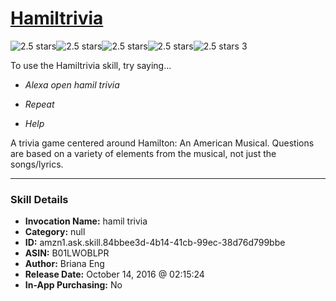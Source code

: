 # [Hamiltrivia](http://alexa.amazon.com/#skills/amzn1.ask.skill.84bbee3d-4b14-41cb-99ec-38d76d799bbe)
![2.5 stars](../../images/ic_star_black_18dp_1x.png)![2.5 stars](../../images/ic_star_black_18dp_1x.png)![2.5 stars](../../images/ic_star_half_black_18dp_1x.png)![2.5 stars](../../images/ic_star_border_black_18dp_1x.png)![2.5 stars](../../images/ic_star_border_black_18dp_1x.png) 3

To use the Hamiltrivia skill, try saying...

* *Alexa open hamil trivia*

* *Repeat*

* *Help*

A trivia game centered around Hamilton: An American Musical. Questions are based on a variety of elements from the musical, not just the songs/lyrics.

***

### Skill Details

* **Invocation Name:** hamil trivia
* **Category:** null
* **ID:** amzn1.ask.skill.84bbee3d-4b14-41cb-99ec-38d76d799bbe
* **ASIN:** B01LWOBLPR
* **Author:** Briana Eng
* **Release Date:** October 14, 2016 @ 02:15:24
* **In-App Purchasing:** No
